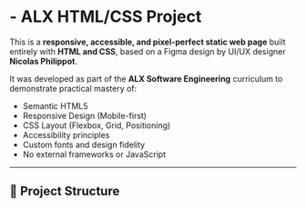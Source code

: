 # - ALX HTML/CSS Project

This is a **responsive, accessible, and pixel-perfect static web page** built entirely with **HTML and CSS**, based on a Figma design by UI/UX designer **Nicolas Philippot**.

It was developed as part of the **ALX Software Engineering** curriculum to demonstrate practical mastery of:

- Semantic HTML5
- Responsive Design (Mobile-first)
- CSS Layout (Flexbox, Grid, Positioning)
- Accessibility principles
- Custom fonts and design fidelity
- No external frameworks or JavaScript

---

## 📁 Project Structure
